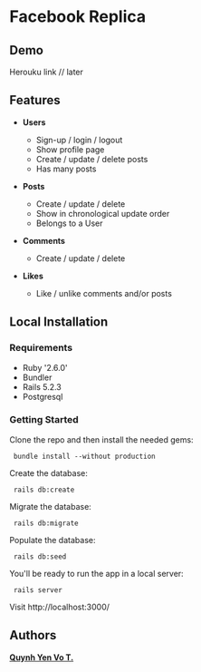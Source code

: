# Facebook Replica

## Demo

Herouku link // later

## Features

- **Users**

  - Sign-up / login / logout
  - Show profile page
  - Create / update / delete posts
  - Has many posts

- **Posts**

  - Create / update / delete
  - Show in chronological update order
  - Belongs to a User

- **Comments**

  - Create / update / delete

- **Likes**
  - Like / unlike comments and/or posts

## Local Installation

### Requirements

- Ruby '2.6.0'
- Bundler
- Rails 5.2.3
- Postgresql

### Getting Started

Clone the repo and then install the needed gems:

```console
 bundle install --without production
```

Create the database:

```console
 rails db:create
```

Migrate the database:

```console
 rails db:migrate
```

Populate the database:

```console
 rails db:seed
```

You'll be ready to run the app in a local server:

```console
 rails server
```

Visit http://localhost:3000/

## Authors

**[Quynh Yen Vo T.](https://github.com/themonster2015)**

